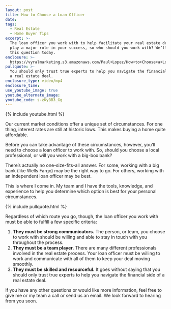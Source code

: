 ```yaml
---
layout: post
title: How to Choose a Loan Officer
date:
tags:
  - Real Estate
  - Home Buyer Tips
excerpt: >-
  The loan officer you work with to help facilitate your real estate deal will
  play a major role in your success, so who should you work with? We’ll discuss
  this question today.
enclosure: >-
  https://vyralmarketing.s3.amazonaws.com/Paul+Lopez/How+to+Choose+a+Loan+Officer.mp4
pullquote: >-
  You should only trust true experts to help you navigate the financial side of
  a real estate deal.
enclosure_type: video/mp4
enclosure_time:
use_youtube_image: true
youtube_alternate_image:
youtube_code: s-zKyBB3_Gg
---
```


{% include youtube.html %}

Our current market conditions offer a unique set of circumstances. For one thing, interest rates are still at historic lows. This makes buying a home quite affordable.

Before you can take advantage of these circumstances, however, you’ll need to choose a loan officer to work with. So, should you choose a local professional, or will you work with a big-box bank?&nbsp;

There’s actually no one-size-fits-all answer. For some, working with a big bank (like Wells Fargo) may be the right way to go. For others, working with an independent loan officer may be best.&nbsp;

This is where I come in. My team and I have the tools, knowledge, and experience to help you determine which option is best for your personal circumstances.&nbsp;

{% include pullquote.html %}

Regardless of which route you go, though, the loan officer you work with must be able to fulfill a few specific criteria:

1. **They must be strong communicators.** The person, or team, you choose to work with should be willing and able to stay in touch with you throughout the process.&nbsp;
2. **They must be a team player.** There are many different professionals involved in the real estate process. Your loan officer must be willing to work and communicate with all of them to keep your deal moving smoothly.&nbsp;
3. **They must be skilled and resourceful.** It goes without saying that you should only trust true experts to help you navigate the financial side of a real estate deal.&nbsp;

If you have any other questions or would like more information, feel free to give me or my team a call or send us an email. We look forward to hearing from you soon.<br>&nbsp;